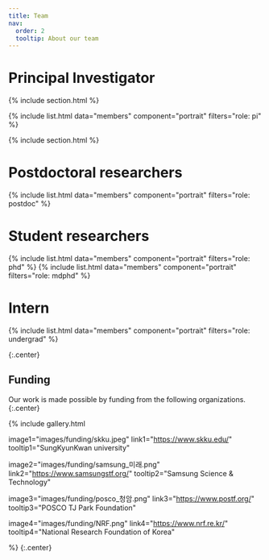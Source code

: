 ```yaml
---
title: Team
nav:
  order: 2
  tooltip: About our team
---
```


# <i class="fas fa-microscope"></i>Principal Investigator
{% include section.html %}

{%
  include list.html
  data="members"
  component="portrait"
  filters="role: pi"
%}

{% include section.html %}

# <i class="fas fa-microscope"></i>Postdoctoral researchers
{%
  include list.html
  data="members"
  component="portrait"
  filters="role: postdoc"
%}

# <i class="fas fa-users"></i>Student researchers
{%
  include list.html
  data="members"
  component="portrait"
  filters="role: phd"
%}
{%
  include list.html
  data="members"
  component="portrait"
  filters="role: mdphd"
%}

# <i class="fas fa-users"></i>Intern
{%
  include list.html
  data="members"
  component="portrait"
  filters="role: undergrad"
%}

{:.center}

## Funding

Our work is made possible by funding from the following organizations.
{:.center}

{%
  include gallery.html

  image1="images/funding/skku.jpeg"
  link1="https://www.skku.edu/"
  tooltip1="SungKyunKwan university"
  
  image2="images/funding/samsung_미래.png"
  link2="https://www.samsungstf.org/"
  tooltip2="Samsung Science & Technology"

  image3="images/funding/posco_청암.png"
  link3="https://www.postf.org/"
  tooltip3="POSCO TJ Park Foundation"

  image4="images/funding/NRF.png"
  link4="https://www.nrf.re.kr/"
  tooltip4="National Research Foundation of Korea"

%}
{:.center}
